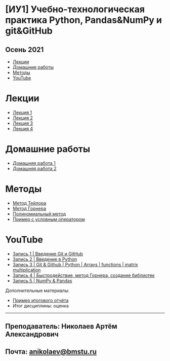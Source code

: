 # [ИУ1] Учебно-технологическая практика Python, Pandas&NumPy и git&GitHub
## Осень 2021

* [Лекции](#lections)
* [Домашние работы](#homeworks)
* [Методы](#methods)
* [YouTube](#youtube)


<a name="lections"></a>

# Лекции

* [Лекция 1](Lecture1.ipynb)
* [Лекция 2](Lecture2.ipynb)
* [Лекция 3](Lecture3.ipynb)
* [Лекция 4](Lecture4.ipynb)

<a name="homeworks"></a>

# Домашние работы

* [Домашняя работа 1](homework1.pdf)
* [Домашняя работа 2](homework2.pdf)

<a name="methods"></a>

# Методы

* [Метод Тейлора](Taylor.ipynb)
* [Метод Горнера](Untitled.ipynb)
* [Полиномиальный метод](PolynomMethods.py)
* [Пример с условным оператором](hardExample.ipynb)


<a name="youtube"></a>

# YouTube

* [Запись 1 | Введение Git и GitHub](https://youtu.be/mRbs8uUZ4X0)
* [Запись 2 | Введение в Python](https://youtu.be/l4u4fhnLqfM)
* [Запись 3 | Git & Github | Python | Arrays | functions | matrix multiplication](https://youtu.be/-tYQN8sYM4A)
* [Запись 4 | Быстродействие, метод Горнера, создание библиотек](https://youtu.be/_-fT4JMWpo8)
* [Запись 5 | NumPy & Pandas](https://youtu.be/om5G1Ifz7-E)


Дополнительные материалы:

* [Пример итогового отчёта](statement.pdf)
* Итог дисциплины: оценка

------
## Преподаватель: Николаев Артём Александрович
## Почта: anikolaev@bmstu.ru
